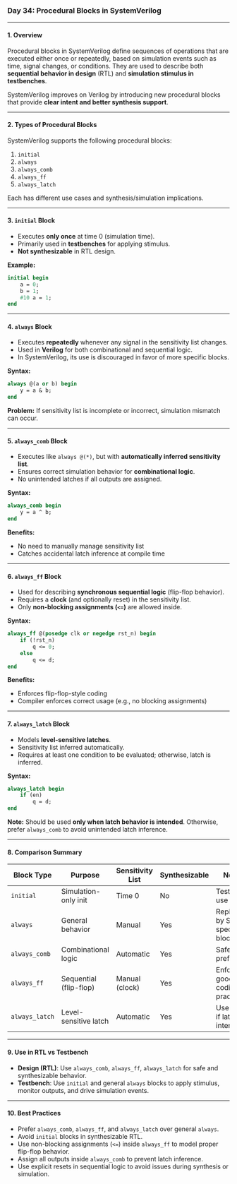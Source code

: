 

### **Day 34: Procedural Blocks in SystemVerilog**

---

#### **1. Overview**

Procedural blocks in SystemVerilog define sequences of operations that are executed either once or repeatedly, based on simulation events such as time, signal changes, or conditions. They are used to describe both **sequential behavior in design** (RTL) and **simulation stimulus in testbenches**.

SystemVerilog improves on Verilog by introducing new procedural blocks that provide **clear intent and better synthesis support**.

---

#### **2. Types of Procedural Blocks**

SystemVerilog supports the following procedural blocks:

1. `initial`
2. `always`
3. `always_comb`
4. `always_ff`
5. `always_latch`

Each has different use cases and synthesis/simulation implications.

---

#### **3. `initial` Block**

- Executes **only once** at time 0 (simulation time).
- Primarily used in **testbenches** for applying stimulus.
- **Not synthesizable** in RTL design.

**Example:**

```systemverilog
initial begin
    a = 0;
    b = 1;
    #10 a = 1;
end
```

---

#### **4. `always` Block**

- Executes **repeatedly** whenever any signal in the sensitivity list changes.
- Used in **Verilog** for both combinational and sequential logic.
- In SystemVerilog, its use is discouraged in favor of more specific blocks.

**Syntax:**

```systemverilog
always @(a or b) begin
    y = a & b;
end
```

**Problem:** If sensitivity list is incomplete or incorrect, simulation mismatch can occur.

---

#### **5. `always_comb` Block**

- Executes like `always @(*)`, but with **automatically inferred sensitivity list**.
- Ensures correct simulation behavior for **combinational logic**.
- No unintended latches if all outputs are assigned.

**Syntax:**

```systemverilog
always_comb begin
    y = a ^ b;
end
```

**Benefits:**
- No need to manually manage sensitivity list
- Catches accidental latch inference at compile time

---

#### **6. `always_ff` Block**

- Used for describing **synchronous sequential logic** (flip-flop behavior).
- Requires a **clock** (and optionally reset) in the sensitivity list.
- Only **non-blocking assignments (`<=`)** are allowed inside.

**Syntax:**

```systemverilog
always_ff @(posedge clk or negedge rst_n) begin
    if (!rst_n)
        q <= 0;
    else
        q <= d;
end
```

**Benefits:**
- Enforces flip-flop-style coding
- Compiler enforces correct usage (e.g., no blocking assignments)

---

#### **7. `always_latch` Block**

- Models **level-sensitive latches**.
- Sensitivity list inferred automatically.
- Requires at least one condition to be evaluated; otherwise, latch is inferred.

**Syntax:**

```systemverilog
always_latch begin
    if (en)
        q = d;
end
```

**Note:** Should be used **only when latch behavior is intended**. Otherwise, prefer `always_comb` to avoid unintended latch inference.

---

#### **8. Comparison Summary**

| Block Type     | Purpose               | Sensitivity List     | Synthesizable | Notes                            |
|----------------|------------------------|-----------------------|----------------|----------------------------------|
| `initial`      | Simulation-only init   | Time 0                | No             | Testbench use only               |
| `always`       | General behavior       | Manual                | Yes            | Replaced by SV-specific blocks   |
| `always_comb`  | Combinational logic    | Automatic             | Yes            | Safe and preferred               |
| `always_ff`    | Sequential (flip-flop) | Manual (clock)        | Yes            | Enforces good coding practices   |
| `always_latch` | Level-sensitive latch  | Automatic             | Yes            | Use only if latch is intentional |

---

#### **9. Use in RTL vs Testbench**

- **Design (RTL)**: Use `always_comb`, `always_ff`, `always_latch` for safe and synthesizable behavior.
- **Testbench**: Use `initial` and general `always` blocks to apply stimulus, monitor outputs, and drive simulation events.

---

#### **10. Best Practices**

- Prefer `always_comb`, `always_ff`, and `always_latch` over general `always`.
- Avoid `initial` blocks in synthesizable RTL.
- Use non-blocking assignments (`<=`) inside `always_ff` to model proper flip-flop behavior.
- Assign all outputs inside `always_comb` to prevent latch inference.
- Use explicit resets in sequential logic to avoid issues during synthesis or simulation.
